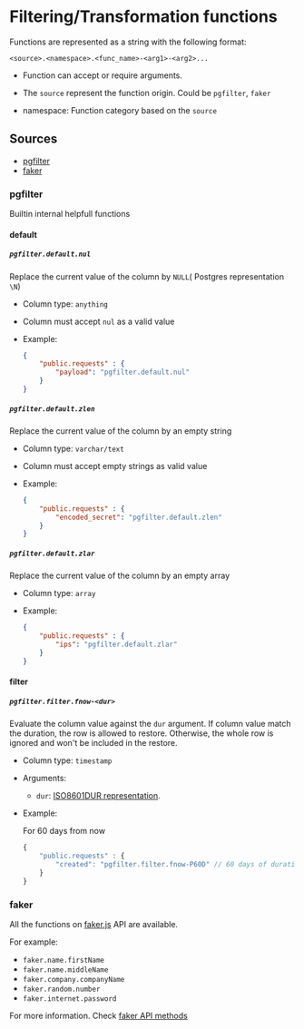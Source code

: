 # Filtering/Transformation functions

Functions are represented as a string with the following format:

```
<source>.<namespace>.<func_name>-<arg1>-<arg2>...
```

- Function can accept or require arguments.

- The `source` represent the function origin. Could be `pgfilter`, `faker`

- namespace: Function category based on the `source`

## Sources

- [pgfilter](#pgfilter)
- [faker](#faker)

### pgfilter

Builtin internal helpfull functions

#### default

##### `pgfilter.default.nul`

Replace the current value of the column by `NULL`( Postgres representation `\N`)

- Column type: `anything`

- Column must accept `nul` as a valid value

- Example:

	```json
	{
		"public.requests" : {
			"payload": "pgfilter.default.nul"
		}
	}
	```


##### `pgfilter.default.zlen`

Replace the current value of the column by an empty string

- Column type: `varchar/text`

- Column must accept empty strings as valid value

- Example:

	```json
	{
		"public.requests" : {
			"encoded_secret": "pgfilter.default.zlen"
		}
	}
	```
##### `pgfilter.default.zlar`

Replace the current value of the column by an empty array

- Column type: `array`

- Example:

	```json
	{
		"public.requests" : {
			"ips": "pgfilter.default.zlar"
		}
	}
	```

#### filter
##### `pgfilter.filter.fnow-<dur>`

Evaluate the column value against the `dur` argument.
If column value match the duration, the row is allowed
to restore. Otherwise, the whole row is ignored and
won't be included in the restore.

- Column type: `timestamp`

- Arguments:

	- `dur`: [ISO8601DUR representation](https://en.wikipedia.org/wiki/ISO_8601#Durations).

- Example:

	For 60 days from now
	```javascript
	{
		"public.requests" : {
			"created": "pgfilter.filter.fnow-P60D" // 60 days of duration on the column
		}
	}
	```
### faker

All the functions on [faker.js](https://github.com/faker-js/faker) API are available.

For example:

- `faker.name.firstName`
- `faker.name.middleName`
- `faker.company.companyName`
- `faker.random.number`
- `faker.internet.password`


For more information. Check [faker API methods](https://github.com/faker-js/faker#api)
